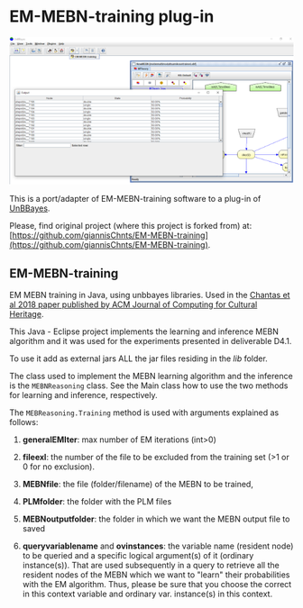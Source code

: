 # EM-MEBN-training plug-in

![Screenshot](https://github.com/cardialfly/EM-MEBN-training/blob/master/src/test/resources/EM_MEBN.PNG?raw=true)

This is a port/adapter of EM-MEBN-training software to a plug-in of [UnBBayes](https://sourceforge.net/projects/unbbayes/).

Please, find original project (where this project is forked from) at: [https://github.com/giannisChnts/EM-MEBN-training](https://github.com/giannisChnts/EM-MEBN-training).


## EM-MEBN-training

EM MEBN training in Java, using unbbayes libraries. Used in the [Chantas et al 2018 paper published by ACM Journal of Computing for Cultural Heritage](https://dl.acm.org/citation.cfm?id=3131610).


This Java - Eclipse project implements the learning and inference MEBN algorithm and it was used for the experiments presented in deliverable D4.1. 

To use it add as external jars ALL the jar files residing in the *lib* folder.

The class used to implement the MEBN learning algorithm and the inference is the `MEBNReasoning` class. See the Main class how to use the two methods for learning and inference, respectively.

The `MEBReasoning.Training` method is used with arguments explained as follows:

1. **generalEMIter**: max number of EM iterations (int>0)

2. **fileexl**: the number of the file to be excluded from the training set (>1 or 0 for no exclusion).

3. **MEBNfile**: the file (folder/filename) of the MEBN to be trained,

4. **PLMfolder**: the folder with the PLM files

5. **MEBNoutputfolder**: the folder in which we want the MEBN output file to saved

6. **queryvariablename** and **ovinstances**: the variable name (resident node) to be queried and a specific logical argument(s) of it (ordinary instance(s)). That are used subsequently in a query to retrieve all the resident nodes of the MEBN which we want to "learn" their probabilities with the EM algorithm. Thus, please be sure that you choose the correct in this context variable and ordinary var. instance(s) in this context.
